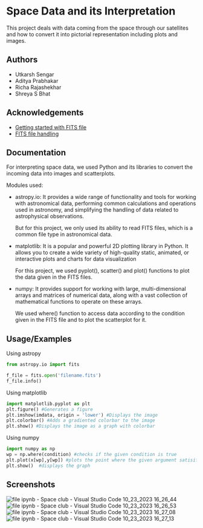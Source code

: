 

# Space Data and its Interpretation

This project deals with data coming from the space through our satellites and how to convert it into pictorial representation including plots and images. 


## Authors

- Utkarsh Sengar 
- Aditya Prabhakar 
- Richa Rajashekhar 
- Shreya S Bhat 


## Acknowledgements

 - [Getting started with FITS file ](https://youtu.be/_DzSIeruotQ?si=UmdYB1thidz49Dkr)
 - [FITS file handling](https://docs.astropy.org/en/v5.0.5/io/fits/index.html#opening-a-fits-file)


## Documentation

For interpreting space data, we used Python and its libraries to convert the incoming data into images and scatterplots. 

Modules used: 

- astropy.io: It provides a wide range of functionality and tools for working with astronomical data, performing common calculations and operations used in astronomy, and simplifying the handling of data related to astrophysical observations. 

    But for this project, we only used its ability to read FITS files, which is a common file type in astronomical data. 

- matplotlib: It is a popular and powerful 2D plotting library in Python. It allows you to create a wide variety of high-quality static, animated, or interactive plots and charts for data visualization

    For this project, we used pyplot(), scatter() and plot() functions to plot the data given in the FITS files.

- numpy:  It provides support for working with large, multi-dimensional arrays and matrices of numerical data, along with a vast collection of mathematical functions to operate on these arrays.

    We used where() function to access data according to the condition given in the FITS file and to plot the scatterplot for it. 



 
## Usage/Examples

Using astropy 
```python
from astropy.io import fits

f_file = fits.open('filename.fits') 
f_file.info()
```

Using matplotlib
```python 
import matplotlib.pyplot as plt 
plt.figure() #Generates a figure 
plt.imshow(imdata, origin = 'lower') #Displays the image 
plt.colorbar() #Adds a gradiented colorbar to the image 
plt.show() #Displays the image as a graph with colorbar
```

Using numpy 
```python
import numpy as np 
wp = np.where(condition) #checks if the given condition is true 
plt.plot(x[wp],y[wp]) #plots the point where the given argument satisifes
plt.show()  #displays the graph 
```






## Screenshots


![file ipynb - Space club - Visual Studio Code 10_23_2023 16_26_44](https://github.com/sengarutk/SpaceClub/assets/148872020/1c7e6a0e-aafe-4ba1-ae75-c049816ce63a)
![file ipynb - Space club - Visual Studio Code 10_23_2023 16_26_53](https://github.com/sengarutk/SpaceClub/assets/148872020/ddbdcaee-f0b4-463c-8e1c-6edbf3623951)
![file ipynb - Space club - Visual Studio Code 10_23_2023 16_27_08](https://github.com/sengarutk/SpaceClub/assets/148872020/56c22bba-e0a0-45bf-9b53-a2ea5858b18a)
![file ipynb - Space club - Visual Studio Code 10_23_2023 16_27_13](https://github.com/sengarutk/SpaceClub/assets/148872020/98edc962-7c05-4675-8be8-00575090f3c2)


